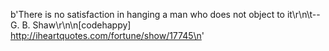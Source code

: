 b'There is no satisfaction in hanging a man who does not object to it\r\n\t-- G. B. Shaw\r\n\n[codehappy] http://iheartquotes.com/fortune/show/17745\n'